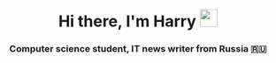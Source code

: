 <h1 align="center">Hi there, I'm Harry</a> 
<img src="https://github.com/blackcater/blackcater/raw/main/images/Hi.gif" height="32"/></h1>
<h3 align="center">Computer science student, IT news writer from Russia 🇷🇺</h3>

<!--
**Harry2k7/Harry2k7** is a ✨ _special_ ✨ repository because its `README.md` (this file) appears on your GitHub profile.


